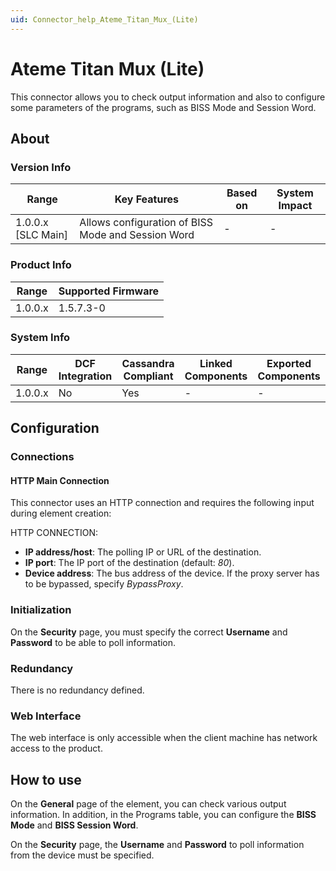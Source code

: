 ```yaml
---
uid: Connector_help_Ateme_Titan_Mux_(Lite)
---
```


# Ateme Titan Mux (Lite)

This connector allows you to check output information and also to configure some parameters of the programs, such as BISS Mode and Session Word.

## About

### Version Info

| **Range**            | **Key Features**                                   | **Based on** | **System Impact** |
|----------------------|----------------------------------------------------|--------------|-------------------|
| 1.0.0.x \[SLC Main\] | Allows configuration of BISS Mode and Session Word | \-           | \-                |

### Product Info

| **Range** | **Supported Firmware** |
|-----------|------------------------|
| 1.0.0.x   | 1.5.7.3-0              |

### System Info

| **Range** | **DCF Integration** | **Cassandra Compliant** | **Linked Components** | **Exported Components** |
|-----------|---------------------|-------------------------|-----------------------|-------------------------|
| 1.0.0.x   | No                  | Yes                     | \-                    | \-                      |

## Configuration

### Connections

#### HTTP Main Connection

This connector uses an HTTP connection and requires the following input during element creation:

HTTP CONNECTION:

- **IP address/host**: The polling IP or URL of the destination.
- **IP port**: The IP port of the destination (default: *80*).
- **Device address**: The bus address of the device. If the proxy server has to be bypassed, specify *BypassProxy*.

### Initialization

On the **Security** page, you must specify the correct **Username** and **Password** to be able to poll information.

### Redundancy

There is no redundancy defined.

### Web Interface

The web interface is only accessible when the client machine has network access to the product.

## How to use

On the **General** page of the element, you can check various output information. In addition, in the Programs table, you can configure the **BISS Mode** and **BISS Session Word**.

On the **Security** page, the **Username** and **Password** to poll information from the device must be specified.
